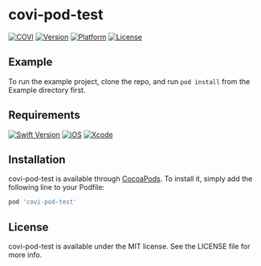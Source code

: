 # covi-pod-test
[![COVI](https://img.shields.io/badge/covi-iOS_SDK-brightgreen.svg)](https://github.com/covi-ensil/covi-pod-test)
[![Version](https://img.shields.io/cocoapods/v/covi-pod-test.svg?style=flat)](https://cocoapods.org/pods/covi-pod-test)
[![Platform](https://img.shields.io/cocoapods/p/covi-pod-test.svg?style=flat)](https://cocoapods.org/pods/covi-pod-test)
[![License](https://img.shields.io/cocoapods/l/covi-pod-test.svg?style=flat)](https://cocoapods.org/pods/covi-pod-test)

## Example

To run the example project, clone the repo, and run `pod install` from the Example directory first.

## Requirements
[![Swift Version](https://img.shields.io/badge/Swift-5.0-magenta.svg)](https://swift.org)
[![iOS](https://img.shields.io/badge/iOS-12-blue.svg)](https://developer.apple.com/ios/)
[![Xcode](https://img.shields.io/badge/Xcode-12-skyblue.svg)](https://developer.apple.com/ios/)

## Installation

covi-pod-test is available through [CocoaPods](https://cocoapods.org). To install
it, simply add the following line to your Podfile:

```ruby
pod 'covi-pod-test'
```

## License

covi-pod-test is available under the MIT license. See the LICENSE file for more info.
